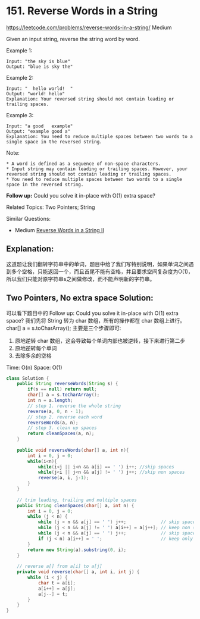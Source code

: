 # 151. Reverse Words in a String
<https://leetcode.com/problems/reverse-words-in-a-string/>
Medium

Given an input string, reverse the string word by word.

 

Example 1:

    Input: "the sky is blue"
    Output: "blue is sky the"

Example 2:

    Input: "  hello world!  "
    Output: "world! hello"
    Explanation: Your reversed string should not contain leading or trailing spaces.

Example 3:

    Input: "a good   example"
    Output: "example good a"
    Explanation: You need to reduce multiple spaces between two words to a single space in the reversed string.
 

Note:

    * A word is defined as a sequence of non-space characters.
    * Input string may contain leading or trailing spaces. However, your reversed string should not contain leading or trailing spaces.
    * You need to reduce multiple spaces between two words to a single space in the reversed string.
 

**Follow up:** Could you solve it in-place with O(1) extra space?

Related Topics: Two Pointers; String

Similar Questions: 
* Medium [Reverse Words in a String II](https://leetcode.com/problems/reverse-words-in-a-string-ii/)


## Explanation:
这道题让我们翻转字符串中的单词，题目中给了我们写特别说明，如果单词之间遇到多个空格，只能返回一个，而且首尾不能有空格，并且要求空间复杂度为O(1)，所以我们只能对原字符串s之间做修改，而不能声明新的字符串。
## Two Pointers, No extra space Solution: 
可以看下题目中的 Follow up: Could you solve it in-place with O(1) extra space?
我们先将 String 转为 char 数组，所有的操作都在 char 数组上进行。
    char[] a = s.toCharArray();
主要是三个步骤即可: 
  1. 原地逆转 char 数组，这会导致每个单词内部也被逆转，接下来进行第二步
  2. 原地逆转每个单词
  3. 去除多余的空格

Time: O(n)
Space: O(1)

```java
class Solution {
    public String reverseWords(String s) {
        if(s == null) return null;
        char[] a = s.toCharArray();
        int n = a.length;
        // step 1. reverse the whole string
        reverse(a, 0, n - 1);
        // step 2. reverse each word
        reverseWords(a, n);
        // step 3. clean up spaces
        return cleanSpaces(a, n);
    }
    
    public void reverseWords(char[] a, int n){
        int i = 0, j = 0;
        while(i<n){
            while(i<j || i<n && a[i] == ' ') i++; //skip spaces
            while(j<i || j<n && a[j] != ' ') j++; //skip non spaces
            reverse(a, i, j-1);
        }
    }
    
    // trim leading, trailing and multiple spaces
    public String cleanSpaces(char[] a, int n) {
        int i = 0, j = 0;
        while (j < n) {
            while (j < n && a[j] == ' ') j++;             // skip spaces
            while (j < n && a[j] != ' ') a[i++] = a[j++]; // keep non spaces
            while (j < n && a[j] == ' ') j++;             // skip spaces
            if (j < n) a[i++] = ' ';                      // keep only one space
        }
        return new String(a).substring(0, i);
    }
    
    // reverse a[] from a[i] to a[j]
    private void reverse(char[] a, int i, int j) {
        while (i < j) {
            char t = a[i];
            a[i++] = a[j];
            a[j--] = t;
        }
    }
}
```